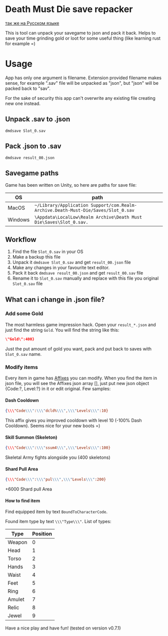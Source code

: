 # Death Must Die save repacker

[так же на Русском языке](doc/README_RU.md)

This is tool can unpack your savegame to json and pack it back.
Helps to save your time grinding gold or loot for some useful thing (like learning rust for example =)

# Usage
App has only one argument is filename.
Extension provided filename makes sense, for example ".sav" file 
will be unpacked as "json", but "json" will be packed back to "sav".

For the sake of security this app can't overwrite any existing file creating new one instead.

## Unpack .sav to .json
`dmdsave Slot_0.sav`

## Pack .json to .sav
`dmdsave result_00.json`

## Savegame paths
Game has been written on Unity, so here are paths for save file:

| OS      | path                                                                              |
|---------|-----------------------------------------------------------------------------------|
| MacOS   | `~/Library/Application Support/com.Realm-Archive.Death-Must-Die/Saves/Slot_0.sav` |
| Windows | `\Appdata\LocalLow\Realm Archive\Death Must Die\Saves\Slot_0.sav.`                |                

## Workflow
1. Find the file `Slot_0.sav` in your OS
2. Make a backup this file
3. Unpack it `dmdsave Slot_0.sav` and get `result_00.json` file
4. Make any changes in your favourite text editor.
5. Pack it back `dmdsave result_00.json` and get `result_00.sav` file
6. Rename it to `Slot_0.sav` manually and replace with this file you original `Slot_0.sav` file

## What can i change in .json file?
### Add some Gold
The most harmless game impression hack.
Open your `result_*.json` and just find the string `Gold`. You will find the string like this:
```json
\"Gold\":400}
```
Just the put amount of gold you want, pack and put back to saves with `Slot_0.sav` name.

### Modify items
Every item in game has [Affixes](doc/Affixes.md) you can modify. When you find the item in json file,
you will see the Affixes json array [], just put new json object {Code:?, Level:?} in it or edit original. Few samples:
#### Dash Cooldown
```json
{\\\"Code\\\":\\\"dcld%\\\",\\\"Levels\\\":10}
```
This affix gives you improved cooldown with level 10 (-100% Dash Cooldown). Seems nice for your new boots =)
#### Skill Summon (Skeleton)
```json
{\\\"Code\\\":\\\"ssum4\\\",\\\"Levels\\\":100}
```
Skeletal Army fights alongside you (400 skeletons)

#### Shard Pull Area
```json
{\\\"Code\\\":\\\"pul\\\",\\\"Levels\\\":200}
```
+6000 Shard pull Area

#### How to find item
Find equipped item by text `BoundToCharacterCode`.

Found item type by text `\\\"Type\\\"`. List of types:

| Type   | Position |
|--------|----------|
| Weapon | 0        |
| Head   | 1        |
| Torso  | 2        |
| Hands  | 3        |
| Waist  | 4        |
| Feet   | 5        |
| Ring   | 6        |
| Amulet | 7        |
| Relic  | 8        |
| Jewel  | 9        |

Have a nice play and have fun!
(tested on version v0.7.1)